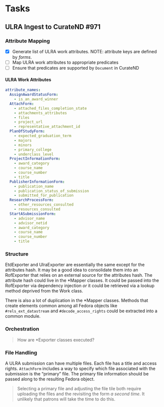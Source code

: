 # Tasks

## ULRA Ingest to CurateND #971

### Attribute Mapping
 - [x] Generate list of ULRA work attributes. NOTE: attribute keys are defined by _forms_.
 - [ ] Map ULRA work attributes to appropriate predicates
 - [ ] Ensure that predicates are supported by `Document` in CurateND

#### ULRA Work Attributes
```yaml
attribute_names:
  AssignAwardStatusForm:
    - is_an_award_winner
  AttachForm:
    - attached_files_completion_state
    - attachments_attributes
    - files
    - project_url
    - representative_attachment_id
  PlanOfStudyForm:
    - expected_graduation_term
    - majors
    - minors
    - primary_college
    - underclass_level
  ProjectInformationForm:
    - award_category
    - course_name
    - course_number
    - title
  PublisherInformationForm:
    - publication_name
    - publication_status_of_submission
    - submitted_for_publication
  ResearchProcessForm:
    - other_resources_consulted
    - resources_consulted
  StartASubmissionForm:
    - advisor_name
    - advisor_netid
    - award_category
    - course_name
    - course_number
    - title
```

### Structure
EtdExporter and UlraExporter are essentially the same except for the attributes hash. It may be a good idea to consolidate them into an RofExporter that relies on an external source for the attributes hash. The attribute hash could live in the *Mapper classes. It could be passed into the RofExporter via dependency injection _or_ it could be retrieved via a lookup method deprived from the Work class.

There is also a lot of duplication in the *Mapper classes. Methods that create elements common among all Fedora objects like  `#rels_ext_datastream` and `#decode_access_rights` could be extracted into a common module.

### Orchestration
> How are *Exporter classes executed?

### File Handling
A ULRA submission can have multiple files. Each file has a title and access rights. `AttachForm` includes a way to specify which file associated with the submission is the “primary” file. The primary file information should be passed along to the resulting Fedora object.

> Selecting a primary file and adjusting the file tile both require uploading the files and the revisiting the form _a second time_. It unlikely that patrons will take the time to do this.
